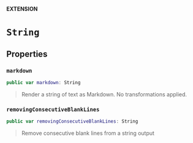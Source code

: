 **EXTENSION**

# `String`

## Properties
### `markdown`

```swift
public var markdown: String
```

> Render a string of text as Markdown. No transformations applied.

### `removingConsecutiveBlankLines`

```swift
public var removingConsecutiveBlankLines: String
```

> Remove consecutive blank lines from a string output
